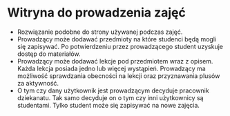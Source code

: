 # Witryna do prowadzenia zajęć

- Rozwiązanie podobne do strony używanej podczas zajęć.
- Prowadzący może dodawać przedmioty na które studenci będą mogli się zapisywać. Po potwierdzeniu przez prowadzącego student uzyskuje dostęp do materiałów.
- Prowadzący może dodawać lekcje pod przedmiotem wraz z opisem. Każda lekcja posiada jedno lub więcej wystąpień. Prowadzący ma możliwość sprawdzania obecności na lekcji oraz przyznawania plusów za aktywność.
- O tym czy dany użytkownik jest prowadzącym decyduje pracownik dziekanatu. Tak samo decyduje on o tym czy inni użytkownicy są studentami. Tylko student może się zapisywać na nowe zajęcia.